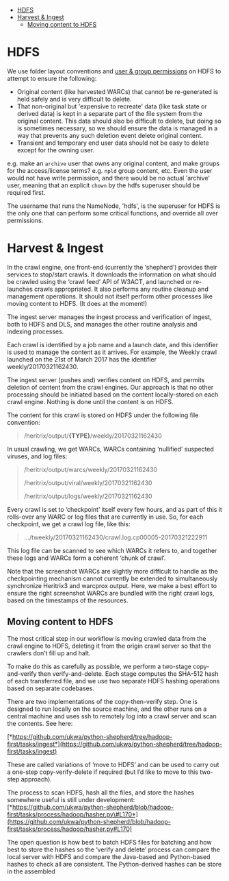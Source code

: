 

<!-- MarkdownTOC depth=2 autolink=true bracket=round lowercase_only_ascii=true -->

- [HDFS](#hdfs)
- [Harvest & Ingest](#harvest--ingest)
	- [Moving content to HDFS](#moving-content-to-hdfs)

<!-- /MarkdownTOC -->

HDFS
====

We use folder layout conventions and [user & group permissions](https://hadoop.apache.org/docs/r2.7.1/hadoop-project-dist/hadoop-hdfs/HdfsPermissionsGuide.html) on HDFS to attempt to ensure the following:

 * Original content (like harvested WARCs) that cannot be re-generated is held safely and is very difficult to delete.
 * That non-original but 'expensive to recreate' data (like task state or derived data) is kept in a separate part of the file system from the original content. This data should also be difficult to delete, but doing so is sometimes necessary, so we should ensure the data is managed in a way that prevents any such deletion event delete original content.
 * Transient and temporary end user data should not be easy to delete except for the owning user.

e.g. make an `archive` user that owns any original content, and make groups for the access/license terms? e.g. `npld` group content, etc. Even the user would not have write permission, and there would be no actual 'archive' user, meaning that an explicit `chown` by the hdfs superuser should be required first.

The username that runs the NameNode, 'hdfs', is the superuser for HDFS is the only one that can perform some critical functions, and override all over permissions.

Harvest & Ingest
================

In the crawl engine, one front-end (currently the ‘shepherd’) provides their services to stop/start crawls. It downloads the information on what should be crawled using the ‘crawl feed’ API of W3ACT, and launched or re-launches crawls appropriated. It also performs any routine cleanup and management operations. It should not itself perform other processes like moving content to HDFS. (It does at the moment!)

The ingest server manages the ingest process and verification of ingest, both to HDFS and DLS, and manages the other routine analysis and indexing processes.

Each crawl is identified by a job name and a launch date, and this identifier is used to manage the content as it arrives. For example, the Weekly crawl launched on the 21st of March 2017 has the identifier weekly/20170321162430.

The ingest server (pushes and) verifies content on HDFS, and permits deletion of content from the crawl engines. Our approach is that no other processing should be initiated based on the content locally-stored on each crawl engine. Nothing is done until the content is on HDFS.

The content for this crawl is stored on HDFS under the following file convention:

> /heritrix/output/**{TYPE}**/weekly/20170321162430

In usual crawling, we get WARCs, WARCs containing ‘nullified’ suspected viruses, and log files:

> /heritrix/output/warcs/weekly/20170321162430
>
> /heritrix/output/viral/weekly/20170321162430
>
> /heritrix/output/logs/weekly/20170321162430

Every crawl is set to ‘checkpoint’ itself every few hours, and as part of this it rolls-over any WARC or log files that are currently in use. So, for each checkpoint, we get a crawl log file, like this:

> .../tweekly/20170321162430/crawl.log.cp00005-20170321222911

This log file can be scanned to see which WARCs it refers to, and together these logs and WARCs form a coherent ‘chunk of crawl’.

Note that the screenshot WARCs are slightly more difficult to handle as the checkpointing mechanism cannot currently be extended to simultaneously synchronize Heritrix3 and warcprox output. Here, we make a best effort to ensure the right screenshot WARCs are bundled with the right crawl logs, based on the timestamps of the resources.

Moving content to HDFS
----------------------

The most critical step in our workflow is moving crawled data from the crawl engine to HDFS, deleting it from the origin crawl server so that the crawlers don’t fill up and halt.

To make do this as carefully as possible, we perform a two-stage copy-and-verify then verify-and-delete. Each stage computes the SHA-512 hash of each transferred file, and we use two separate HDFS hashing operations based on separate codebases.

There are two implementations of the copy-then-verify step. One is designed to run locally on the source machine, and the other runs on a central machine and uses ssh to remotely log into a crawl server and scan the contents. See here:

[*https://github.com/ukwa/python-shepherd/tree/hadoop-first/tasks/ingest*](https://github.com/ukwa/python-shepherd/tree/hadoop-first/tasks/ingest)

These are called variations of ‘move to HDFS’ and can be used to carry out a one-step copy-verify-delete if required (but I’d like to move to this two-step approach).

The process to scan HDFS, hash all the files, and store the hashes somewhere useful is still under development: [*https://github.com/ukwa/python-shepherd/blob/hadoop-first/tasks/process/hadoop/hasher.py\#L170*](https://github.com/ukwa/python-shepherd/blob/hadoop-first/tasks/process/hadoop/hasher.py#L170)

The open question is how best to batch HDFS files for batching and how best to store the hashes so the ‘verify and delete’ process can compare the local server with HDFS and compare the Java-based and Python-based hashes to check all are consistent. The Python-derived hashes can be store in the assembled
